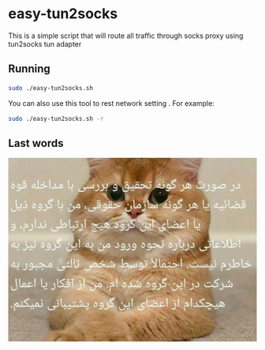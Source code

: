 # easy-tun2socks
This is a simple script that will route all traffic through socks proxy using tun2socks tun adapter


## Running 

```bash
sudo ./easy-tun2socks.sh
```

You can also use this tool to rest network setting . For example:
```bash
sudo ./easy-tun2socks.sh -r 
```

## Last words

<img src="https://raw.githubusercontent.com/0x187/ClearText/main/68747470733a2f2f692e696d6775722e636f6d2f774d34553835682e6a7067.jpg">
